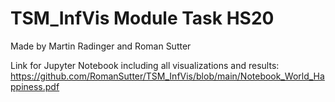 # TSM_InfVis Module Task HS20
Made by Martin Radinger and Roman Sutter

Link for Jupyter Notebook including all visualizations and results:
https://github.com/RomanSutter/TSM_InfVis/blob/main/Notebook_World_Happiness.pdf
